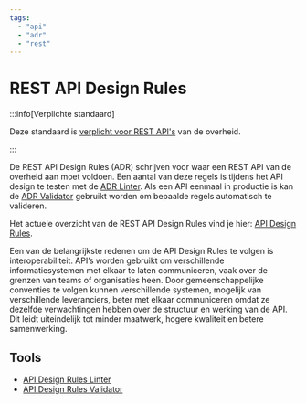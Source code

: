 ```yaml
---
tags:
  - "api"
  - "adr"
  - "rest"
---
```


# REST API Design Rules

:::info[Verplichte standaard]

Deze standaard is [verplicht voor REST API's](https://www.forumstandaardisatie.nl/open-standaarden/rest-api-design-rules) van de overheid.

:::

De REST API Design Rules (ADR) schrijven voor waar een REST API van de overheid aan moet voldoen. Een aantal van deze regels is tijdens het API design te testen met de [ADR Linter](../tools/api-design-rules-linter.md). Als een API eenmaal in productie is kan de [ADR Validator](../tools/api-design-rules-validator) gebruikt worden om bepaalde regels automatisch te valideren.

Het actuele overzicht van de REST API Design Rules vind je hier: [API Design Rules](https://logius-standaarden.github.io/API-Design-Rules/#normative-design-rules).

Een van de belangrijkste redenen om de API Design Rules te volgen is interoperabiliteit. API’s worden gebruikt om verschillende informatiesystemen met elkaar te laten communiceren, vaak over de grenzen van teams of organisaties heen. Door gemeenschappelijke conventies te volgen kunnen verschillende systemen, mogelijk van verschillende leveranciers, beter met elkaar communiceren omdat ze dezelfde verwachtingen hebben over de structuur en werking van de API. Dit leidt uiteindelijk tot minder maatwerk, hogere kwaliteit en betere samenwerking.

## Tools

- [API Design Rules Linter](/docs/apis/tools/api-design-rules-linter)
- [API Design Rules Validator](/docs/apis/tools/api-design-rules-validator)
